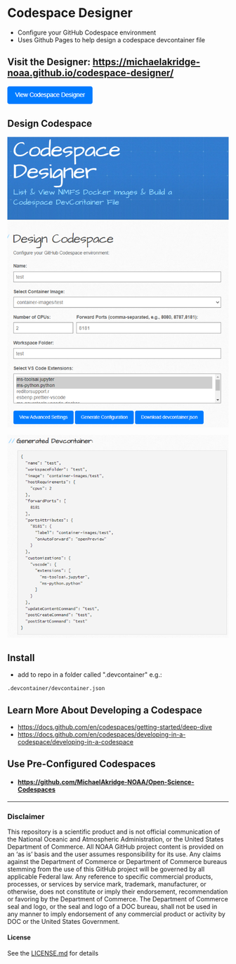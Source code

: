 # Codespace Designer
- Configure your GitHub Codespace environment
- Uses Github Pages to help design a codespace devcontainer file
## Visit the Designer: https://michaelakridge-noaa.github.io/codespace-designer/
[![](./docs/button.png)](https://michaelakridge-noaa.github.io/codespace-designer/)

## Design Codespace
[![](./docs/s01.png)](https://michaelakridge-noaa.github.io/codespace-designer/)

[![](./docs/s02.png)](https://michaelakridge-noaa.github.io/codespace-designer/)

## Install
- add to repo in a folder called ".devcontainer" e.g.:
```
.devcontainer/devcontainer.json
```
## Learn More About Developing a Codespace
- https://docs.github.com/en/codespaces/getting-started/deep-dive
- https://docs.github.com/en/codespaces/developing-in-a-codespace/developing-in-a-codespace

## Use Pre-Configured Codespaces 
- #### https://github.com/MichaelAkridge-NOAA/Open-Science-Codespaces

----------
### Disclaimer
This repository is a scientific product and is not official communication of the National Oceanic and Atmospheric Administration, or the United States Department of Commerce. All NOAA GitHub project content is provided on an ‘as is’ basis and the user assumes responsibility for its use. Any claims against the Department of Commerce or Department of Commerce bureaus stemming from the use of this GitHub project will be governed by all applicable Federal law. Any reference to specific commercial products, processes, or services by service mark, trademark, manufacturer, or otherwise, does not constitute or imply their endorsement, recommendation or favoring by the Department of Commerce. The Department of Commerce seal and logo, or the seal and logo of a DOC bureau, shall not be used in any manner to imply endorsement of any commercial product or activity by DOC or the United States Government.

#### License
See the [LICENSE.md](./LICENSE.md) for details
